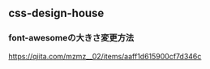 ## css-design-house 

### font-awesomeの大きさ変更方法
https://qiita.com/mzmz__02/items/aaff1d615900cf7d346c
